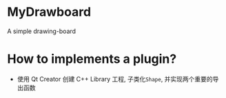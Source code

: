 # MyDrawboard
A simple drawing-board

# How to implements a plugin?
* 使用 Qt Creator 创建 C++ Library 工程, 子类化`Shape`, 并实现两个重要的导出函数

